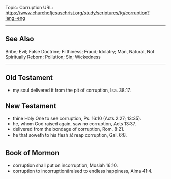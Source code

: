 Topic: Corruption
URL: https://www.churchofjesuschrist.org/study/scriptures/tg/corruption?lang=eng

---

## See Also

Bribe; Evil; False Doctrine; Filthiness; Fraud; Idolatry; Man, Natural, Not Spiritually Reborn; Pollution; Sin; Wickedness

---

## Old Testament

- my soul delivered it from the pit of corruption, Isa. 38:17.

## New Testament

- thine Holy One to see corruption, Ps. 16:10 (Acts 2:27; 13:35).
- he, whom God raised again, saw no corruption, Acts 13:37.
- delivered from the bondage of corruption, Rom. 8:21.
- he that soweth to his flesh â¦ reap corruption, Gal. 6:8.

## Book of Mormon

- corruption shall put on incorruption, Mosiah 16:10.
- corruption to incorruptionâraised to endless happiness, Alma 41:4.


